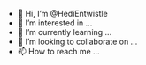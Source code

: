 - 👋 Hi, I’m @HediEntwistle
- 👀 I’m interested in ...
- 🌱 I’m currently learning ...
- 💞️ I’m looking to collaborate on ...
- 📫 How to reach me ...

<!---
HediEntwistle/HediEntwistle is a ✨ special ✨ repository because its `README.md` (this file) appears on your GitHub profile.
You can click the Preview link to take a look at your changes.
--->
